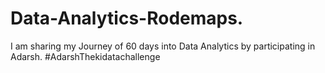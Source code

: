 # Data-Analytics-Rodemaps.
I am sharing my Journey of 60 days into Data Analytics by participating in Adarsh. #AdarshThekidatachallenge
